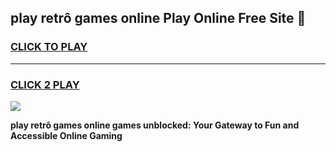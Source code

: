 
## play retrô games online Play Online Free Site 👋
<h3>
<a href="https://download.freeplayer.one?title=play_retrô_games_online&ref=21F">CLICK TO PLAY</a></h3>
<hr>

<h3>
<a href="https://download.freeplayer.one?title=play_retrô_games_online&ref=21F">CLICK 2 PLAY</a>
  
</h3>

<a href="https://download.freeplayer.one?title=play_retrô_games_online&ref=21F"><img src="https://cdnb.artstation.com/p/assets/images/images/032/539/853/original/anto-thomas-button-gif.gif"></a>


**play retrô games online games unblocked: Your Gateway to Fun and Accessible Online Gaming**
